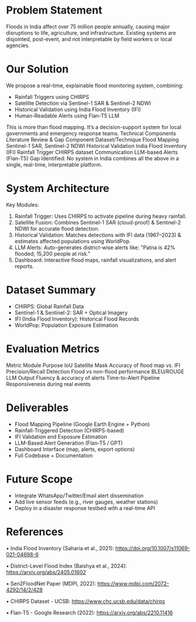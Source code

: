 # Problem Statement
Floods in India affect over 75 million people annually, causing major disruptions to life, agriculture, and infrastructure. Existing systems are disjointed, post-event, and not interpretable by field workers or local agencies.
# Our Solution
We propose a real-time, explainable flood monitoring system, combining:
- Rainfall Triggers using CHIRPS
- Satellite Detection via Sentinel-1 SAR & Sentinel-2 NDWI
- Historical Validation using India Flood Inventory (IFI)
- Human-Readable Alerts using Flan-T5 LLM

This is more than flood mapping. It’s a decision-support system for local governments and emergency response teams.
Technical Components
Literature Review & Gap
Component	Dataset/Technique
Flood Mapping	Sentinel-1 SAR, Sentinel-2 NDWI
Historical Validation	India Flood Inventory (IFI)
Rainfall Trigger	CHIRPS dataset
Communication	LLM-based Alerts (Flan-T5)
Gap Identified: No system in India combines all the above in a single, real-time, interpretable platform.
# System Architecture
Key Modules:
1. Rainfall Trigger: Uses CHIRPS to activate pipeline during heavy rainfall.
2. Satellite Fusion: Combines Sentinel-1 SAR (cloud-proof) & Sentinel-2 NDWI for accurate flood detection.
3. Historical Validation: Matches detections with IFI data (1967–2023) & estimates affected populations using WorldPop.
4. LLM Alerts: Auto-generates district-wise alerts like: "Patna is 42% flooded; 15,200 people at risk."
5. Dashboard: Interactive flood maps, rainfall visualizations, and alert reports.
# Dataset Summary
- CHIRPS: Global Rainfall Data
- Sentinel-1 & Sentinel-2: SAR + Optical Imagery
- IFI (India Flood Inventory): Historical Flood Records
- WorldPop: Population Exposure Estimation
# Evaluation Metrics
Metric	Module	Purpose
IoU	Satellite Mask	Accuracy of flood map vs. IFI
Precision/Recall	Detection	Flood vs non-flood performance
BLEU/ROUGE	LLM Output	Fluency & accuracy of alerts
Time-to-Alert	Pipeline	Responsiveness during real events
# Deliverables
- Flood Mapping Pipeline (Google Earth Engine + Python)
- Rainfall-Triggered Detection (CHIRPS-based)
- IFI Validation and Exposure Estimation
- LLM-Based Alert Generation (Flan-T5 / GPT)
- Dashboard Interface (map, alerts, export options)
- Full Codebase + Documentation
# Future Scope
- Integrate WhatsApp/Twitter/Email alert dissemination
- Add live sensor feeds (e.g., river gauges, weather stations)
- Deploy in a disaster response testbed with a real-time API
# References
•	India Flood Inventory (Saharia et al., 2021):
https://doi.org/10.1007/s11069-021-04698-6

•	District-Level Flood Index (Baishya et al., 2024):
https://arxiv.org/abs/2405.01602

•	Sen2FloodNet Paper (MDPI, 2022):
https://www.mdpi.com/2072-4292/14/2/428

•	CHIRPS Dataset - UCSB:
https://www.chc.ucsb.edu/data/chirps

•	Flan-T5 - Google Research (2022):
https://arxiv.org/abs/2210.11416
